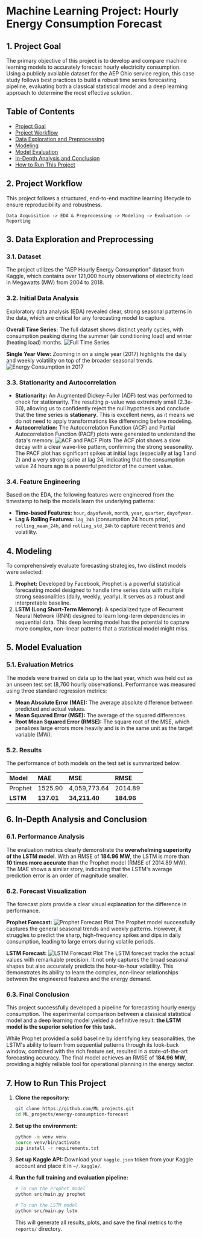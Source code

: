 # Machine Learning Project: Hourly Energy Consumption Forecast

## 1. Project Goal
The primary objective of this project is to develop and compare machine learning models to accurately forecast hourly electricity consumption. Using a publicly available dataset for the AEP Ohio service region, this case study follows best practices to build a robust time series forecasting pipeline, evaluating both a classical statistical model and a deep learning approach to determine the most effective solution.

## Table of Contents
- [Project Goal](#1-project-goal)
- [Project Workflow](#2-project-workflow)
- [Data Exploration and Preprocessing](#3-data-exploration-and-preprocessing)
- [Modeling](#4-modeling)
- [Model Evaluation](#5-model-evaluation)
- [In-Depth Analysis and Conclusion](#6-in-depth-analysis-and-conclusion)
- [How to Run This Project](#7-how-to-run-this-project)

## 2. Project Workflow
This project follows a structured, end-to-end machine learning lifecycle to ensure reproducibility and robustness.

`Data Acquisition -> EDA & Preprocessing -> Modeling -> Evaluation -> Reporting`

## 3. Data Exploration and Preprocessing

### 3.1. Dataset
The project utilizes the "AEP Hourly Energy Consumption" dataset from Kaggle, which contains over 121,000 hourly observations of electricity load in Megawatts (MW) from 2004 to 2018.

### 3.2. Initial Data Analysis
Exploratory data analysis (EDA) revealed clear, strong seasonal patterns in the data, which are critical for any forecasting model to capture.

**Overall Time Series:** The full dataset shows distinct yearly cycles, with consumption peaking during the summer (air conditioning load) and winter (heating load) months.
![Full Time Series](reports/figures/full_timeseries_plot.png)

**Single Year View:** Zooming in on a single year (2017) highlights the daily and weekly volatility on top of the broader seasonal trends.
![Energy Consumption in 2017](reports/figures/one_year_sample_plot.png)

### 3.3. Stationarity and Autocorrelation
- **Stationarity:** An Augmented Dickey-Fuller (ADF) test was performed to check for stationarity. The resulting p-value was extremely small (2.3e-30), allowing us to confidently reject the null hypothesis and conclude that the time series is **stationary**. This is excellent news, as it means we do not need to apply transformations like differencing before modeling.
- **Autocorrelation:** The Autocorrelation Function (ACF) and Partial Autocorrelation Function (PACF) plots were generated to understand the data's memory.
  ![ACF and PACF Plots](reports/figures/acf_pacf_plots.png)
  The ACF plot shows a slow decay with a clear wave-like pattern, confirming the strong seasonality. The PACF plot has significant spikes at initial lags (especially at lag 1 and 2) and a very strong spike at lag 24, indicating that the consumption value 24 hours ago is a powerful predictor of the current value.

### 3.4. Feature Engineering
Based on the EDA, the following features were engineered from the timestamp to help the models learn the underlying patterns:
- **Time-based Features:** `hour`, `dayofweek`, `month`, `year`, `quarter`, `dayofyear`.
- **Lag & Rolling Features:** `lag_24h` (consumption 24 hours prior), `rolling_mean_24h`, and `rolling_std_24h` to capture recent trends and volatility.

## 4. Modeling

To comprehensively evaluate forecasting strategies, two distinct models were selected:

1.  **Prophet:** Developed by Facebook, Prophet is a powerful statistical forecasting model designed to handle time series data with multiple strong seasonalities (daily, weekly, yearly). It serves as a robust and interpretable baseline.
2.  **LSTM (Long Short-Term Memory):** A specialized type of Recurrent Neural Network (RNN) designed to learn long-term dependencies in sequential data. This deep learning model has the potential to capture more complex, non-linear patterns that a statistical model might miss.

## 5. Model Evaluation

### 5.1. Evaluation Metrics
The models were trained on data up to the last year, which was held out as an unseen test set (8,760 hourly observations). Performance was measured using three standard regression metrics:
- **Mean Absolute Error (MAE):** The average absolute difference between predicted and actual values.
- **Mean Squared Error (MSE):** The average of the squared differences.
- **Root Mean Squared Error (RMSE):** The square root of the MSE, which penalizes large errors more heavily and is in the same unit as the target variable (MW).

### 5.2. Results
The performance of both models on the test set is summarized below.

| Model   | MAE      | MSE         | RMSE     |
|:--------|:---------|:------------|:---------|
| Prophet | 1525.90  | 4,059,773.64| 2014.89  |
| **LSTM** | **137.01** | **34,211.40** | **184.96** |

## 6. In-Depth Analysis and Conclusion

### 6.1. Performance Analysis
The evaluation metrics clearly demonstrate the **overwhelming superiority of the LSTM model**. With an RMSE of **184.96 MW**, the LSTM is more than **10 times more accurate** than the Prophet model (RMSE of 2014.89 MW). The MAE shows a similar story, indicating that the LSTM's average prediction error is an order of magnitude smaller.

### 6.2. Forecast Visualization
The forecast plots provide a clear visual explanation for the difference in performance.

**Prophet Forecast:**
![Prophet Forecast Plot](reports/figures/prophet_forecast_plot.png)
The Prophet model successfully captures the general seasonal trends and weekly patterns. However, it struggles to predict the sharp, high-frequency spikes and dips in daily consumption, leading to large errors during volatile periods.

**LSTM Forecast:**
![LSTM Forecast Plot](reports/figures/lstm_forecast_plot.png)
The LSTM forecast tracks the actual values with remarkable precision. It not only captures the broad seasonal shapes but also accurately predicts the hour-to-hour volatility. This demonstrates its ability to learn the complex, non-linear relationships between the engineered features and the energy demand.

### 6.3. Final Conclusion
This project successfully developed a pipeline for forecasting hourly energy consumption. The experimental comparison between a classical statistical model and a deep learning model yielded a definitive result: **the LSTM model is the superior solution for this task.**

While Prophet provided a solid baseline by identifying key seasonalities, the LSTM's ability to learn from sequential patterns through its look-back window, combined with the rich feature set, resulted in a state-of-the-art forecasting accuracy. The final model achieves an RMSE of **184.96 MW**, providing a highly reliable tool for operational planning in the energy sector.

## 7. How to Run This Project
1.  **Clone the repository:**
    ```bash
    git clone https://github.com/ML_projects.git
    cd ML_projects/energy-consumption-forecast
    ```
2.  **Set up the environment:**
    ```bash
    python -m venv venv
    source venv/bin/activate
    pip install -r requirements.txt
    ```
3.  **Set up Kaggle API:** Download your `kaggle.json` token from your Kaggle account and place it in `~/.kaggle/`.

4.  **Run the full training and evaluation pipeline:**
    ```bash
    # To run the Prophet model
    python src/main.py prophet

    # To run the LSTM model
    python src/main.py lstm
    ```
    This will generate all results, plots, and save the final metrics to the `reports/` directory.
